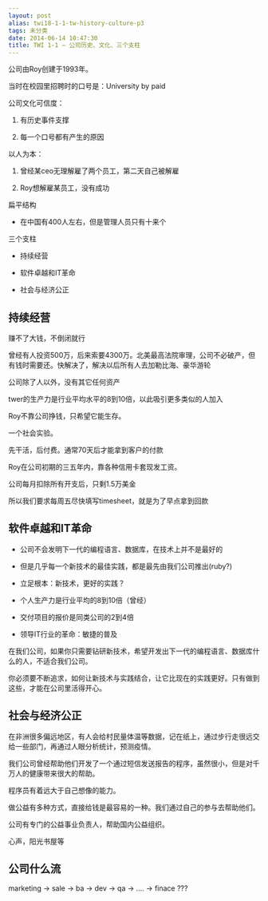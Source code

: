 ```yaml
---
layout: post
alias: twi18-1-1-tw-history-culture-p3
tags: 未分类
date: 2014-06-14 10:47:30
title: TWI 1-1 – 公司历史、文化、三个支柱
---
```


公司由Roy创建于1993年。

当时在校园里招聘时的口号是：University by paid

公司文化可信度：

1. 有历史事件支撑

2. 每一个口号都有产生的原因

以人为本：

1. 曾经某ceo无理解雇了两个员工，第二天自己被解雇

2. Roy想解雇某员工，没有成功

扁平结构

- 在中国有400人左右，但是管理人员只有十来个

三个支柱

- 持续经营

- 软件卓越和IT革命

- 社会与经济公正

## 持续经营

赚不了大钱，不倒闭就行

曾经有人投资500万，后来索要4300万。北美最高法院审理，公司不必破产，但有钱时需要还。快解决了，解决以后所有人去加勒比海、豪华游轮

公司除了人以外，没有其它任何资产

twer的生产力是行业平均水平的8到10倍，以此吸引更多类似的人加入

Roy不靠公司挣钱，只希望它能生存。

一个社会实验。

先干活，后付费。通常70天后才能拿到客户的付款

Roy在公司初期的三五年内，靠各种信用卡套现发工资。

公司每月扣除所有开支后，只剩1.5万美金

所以我们要求每周五尽快填写timesheet，就是为了早点拿到回款

## 软件卓越和IT革命

- 公司不会发明下一代的编程语言、数据库，在技术上并不是最好的

- 但是几乎每一个新技术的最佳实践，都是最先由我们公司推出(ruby?)

- 立足根本：新技术，更好的实践？

- 个人生产力是行业平均的8到10倍（曾经）

- 交付项目的报价是同类公司的2到4倍

- 领导IT行业的革命：敏捷的普及

在我们公司，如果你只需要钻研新技术，希望开发出下一代的编程语言、数据库什么的人，不适合我们公司。

你必须要不断追求，如何让新技术与实践结合，让它比现在的实践更好。只有做到这些，才能在公司里活得开心。

## 社会与经济公正

在非洲很多偏远地区，有人会给村民量体温等数据，记在纸上，通过步行走很远交给一些部门，再通过人眼分析统计，预测疫情。

我们公司曾经帮助他们开发了一个通过短信发送报告的程序，虽然很小，但是对千万人的健康带来很大的帮助。

程序员有着远大于自己想像的能力。

做公益有多种方式，直接给钱是最容易的一种。我们通过自己的参与去帮助他们。

公司有专门的公益事业负责人，帮助国内公益组织。

心声，阳光书屋等

## 公司什么流

marketing -> sale -> ba -> dev -> qa -> .... -> finace ???

